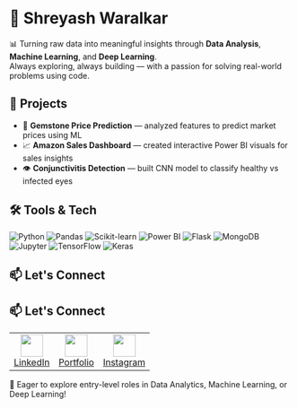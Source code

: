 # 💼 Shreyash Waralkar

📊 Turning raw data into meaningful insights through **Data Analysis**, **Machine Learning**, and **Deep Learning**.  
Always exploring, always building — with a passion for solving real-world problems using code.

## 🚀 Projects
- 💎 **Gemstone Price Prediction** — analyzed features to predict market prices using ML  
- 📈 **Amazon Sales Dashboard** — created interactive Power BI visuals for sales insights  
- 👁️ **Conjunctivitis Detection** — built CNN model to classify healthy vs infected eyes

## 🛠️ Tools & Tech
![Python](https://img.shields.io/badge/-Python-3776AB?style=flat&logo=python&logoColor=white)
![Pandas](https://img.shields.io/badge/-Pandas-150458?style=flat&logo=pandas)
![Scikit-learn](https://img.shields.io/badge/-Scikit--learn-F7931E?style=flat&logo=scikit-learn&logoColor=white)
![Power BI](https://img.shields.io/badge/-Power%20BI-F2C811?style=flat&logo=powerbi&logoColor=black)
![Flask](https://img.shields.io/badge/-Flask-000000?style=flat&logo=flask)
![MongoDB](https://img.shields.io/badge/-MongoDB-47A248?style=flat&logo=mongodb&logoColor=white)
![Jupyter](https://img.shields.io/badge/-Jupyter-F37626?style=flat&logo=jupyter&logoColor=white)
![TensorFlow](https://img.shields.io/badge/-TensorFlow-FF6F00?style=flat&logo=tensorflow&logoColor=white)
![Keras](https://img.shields.io/badge/-Keras-D00000?style=flat&logo=keras&logoColor=white)

<!-- ## 🧑‍💻 Internship
**Machine Learning Intern – iNeuron.ai**  
Built a model to detect credit card defaulters using ML techniques and deployed it using Flask & MongoDB.
-->

## 📫 Let's Connect

## 📫 Let's Connect

<table>
  <tr>
    <td align="center">
      <a href="https://www.linkedin.com/in/shreyash-waralkar" target="_blank">
        <img src="https://cdn.jsdelivr.net/gh/devicons/devicon/icons/linkedin/linkedin-original.svg" width="40" style="border: none;" />
        <div>LinkedIn</div>
      </a>
    </td>
    <td align="center">
      <a href="https://shreyash67.github.io/Shreyash_Portfolio/" target="_blank">
        <img src="https://img.icons8.com/fluency/48/domain.png" width="40" style="border: none;" />
        <div>Portfolio</div>
      </a>
    </td>
    <td align="center">
      <a href="https://www.instagram.com/its_Shreyash61/" target="_blank">
        <img src="https://cdn-icons-png.flaticon.com/512/174/174855.png" width="40" style="border: none;" />
        <div>Instagram</div>
      </a>
    </td>
  </tr>
</table>




🚀 Eager to explore entry-level roles in Data Analytics, Machine Learning, or Deep Learning!
